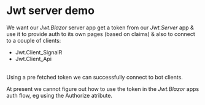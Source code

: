 # Jwt server demo
We want our *Jwt.Blazor* server app get a token from our *Jwt.Server* app & use it to provide auth to its own pages (based on claims) & also to connect to a couple of clients:
- Jwt.Client_SignalR
- Jwt.Client_Api
<br/><br/>

Using a pre fetched token we can successfully connect to bot clients.

At present we cannot figure out how to use the token in the *Jwt.Blazor* apps auth flow, eg using the Authorize atribute.  

